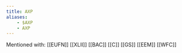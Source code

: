 ```yaml
---
title: AXP
aliases:
    - $AXP
    - AXP
---
```


Mentioned with:
[[EUFN]]
[[XLII]]
[[BAC]]
[[C]]
[[GS]]
[[EEM]]
[[WFC]]

